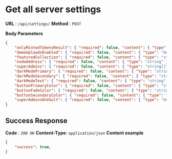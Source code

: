 # Get all server settings

**URL** : `/api/settings/`
**Method** : `POST`

**Body Parameters**
```json
{
    "onlyMintedTokensResult": { "required": false, "content": { "type": "boolean" } },
    "demoUploadsEnabled": { "required": false, "content": { "type": "boolean" } },
    "featuredCollection": { "required": false, "content": { "type": "string" } },
    "nodeAddress": { "required": false, "content": { "type": "string" } },
    "superAdmins": { "required": false, "content": { "type": "string[]" } },
    "darkModePrimary": { "required": false, "content": { "type": "string" } },
    "darkModeSecondary": { "required": false, "content": { "type": "string" } },
    "darkModeText": { "required": false, "content": { "type": "string" } },
    "buttonPrimaryColor": { "required": false, "content": { "type": "string" } },
    "buttonFadeColor": { "required": false, "content": { "type": "string" } },
    "buttonSecondaryColor": { "required": false, "content": { "type": "string" } },
    "superAdminsOnVault": { "required": false, "content": { "type": "boolean" } },
}
```

## Success Response
**Code** : `200 OK`
**Content-Type**: `application/json`
**Content example**
```json
{
    "success": true,
}
```